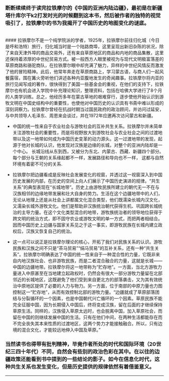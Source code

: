 <!-- 
.. link: 
.. description: 拉铁摩尔, 中国的亚洲内陆边疆
.. tags: travel, 读书
.. date: 2014/02/10 15:59:04
.. title: 读欧文·拉铁摩尔的《中国的亚洲内陆边疆》
.. slug: du-ou-wen-la-tie-mo-er-de-zhong-guo-de-ya-zhou-nei-lu-bian-jiang
-->

### 断断续续终于读完拉铁摩尔的《中国的亚洲内陆边疆》，最初是在新疆塔什库尔干k2打发时光的时候翻到这本书，然后被作者的独特的视觉吸引了，拉铁摩尔的书为我揭开了中国历史的地图变化的谜底。
<br/>
#### 拉铁摩尔不是一个纯学院派的学者，1925年，拉铁摩尔前往归化城（今日是呼和浩特）旅行，归化城当时是一个陆路商埠，这里呈现出新旧杂陈的状况，除了来自天津外埠的商品交易外，还有来自草原地区的商品和内地的商品集散，这里还保持着浓厚的中世纪贸易方式。被一般西方人眼里被视为与现代文明极富落差的草原商路和骆驼商队，在拉铁摩尔眼中却充满了魅力，异样的中世纪风情反而激发了他的冒险精神。此后，他常年奔走在草原商路上，学习蒙古语，与商人们一起风餐露宿，围在篝火旁听他们讲述各种内亚腹地发生的奇闻趣事。拉铁摩尔将内亚的旅行见闻写成的著作，很快得到了美国一些基金会的重视，在他们的支持下，拉铁摩尔也有机会进入学院中补充理论知识，整理资料，包括在哈佛大学进行了8个月的人类学训练。总之，他经历多年在蒙古草地的艰难穿行，逐步使他开始认识到游牧文明在中国史结构中的重要性，也使他对中国历史的认识具有书斋中难以形成的深刻洞察力。拉铁摩尔曾经在抗战时期当过国民政府的政治顾问，并访问过延安，与中共领导人毛泽东、周恩来会谈过，并在1972年应邀再次访问蒙古和新疆。
<!-- TEASER_END -->
<br/>

 -  中国的统一性来自于农业社会与游牧社会的互补共生关系。拉铁摩尔并未简单关注游牧社会的重要性，而是将视野放大到游牧社会与农业社会之间的过渡地带以及这一地带如何成为中国历史变革的动力源头。这一过渡地带的发现，起源于他对长城的认识，他发现对汉族是边缘的长城，对整个的亚洲内陆却是一个中心。
长城沿线从东到西，又被分为东北、内蒙古、西藏、新疆四个部分。每个部分与王朝的关系缘起都不一样，发展路径和导向也不一样， 这都与自然环境有着密不可分的关系.

 -  拉铁摩尔把边疆看成是反映社会发展变化的视窗，并透过这一视窗深入到中国历史发展的内部，在历史的空间上向人们展示了中国历史演进的规律。“共生关系”的典型表现在“长城地带”。历史上由游牧民族所建立的朝代无一不在与汉族相邻的边缘地带发展和壮大自身的势力。生活在这个边疆地带中的人们，无论从地理上还是从社会上讲都属文化混合类型，他们既濡染长城内汉文化，又濡染长城外游牧文化。他们是帮助非汉族统治朝代获得生机、巩固跨长城统治的主导力量。在这个文化类型混合的地带，游牧族统治者的领导地位获得于跨文明的统治方式，即不固守农业或游牧文明的单一方式，而把两者相结合。因而中国历史上边疆与国家关系见之于这一事实，即游牧民族在长城内建立政权后，汉族又恢复自己的统治。
 -  这一点可以说正是拉铁摩尔理论的核心，开拓了我们对民族关系的认识。游牧民族和汉族之间不只是“茶马贸易”“绢马贸易”的互补关系，还有一种“共生关系”。拉铁摩尔明确表达了中国的统一性来自于一种混合性的力量，它既非来自内地汉族社会、也非游牧民族，而是二者混合融合的力量，这就是长城——中国的边疆地带。拉铁摩尔将这一地带称为“贮存地”。一方面，当北方游牧力量进入中原甚至在当地建立起政权时，仍然会有很大一部分游牧力量留在北部邻近的长城地区，这既避免了他们受到来自更北方的部落袭击，又为其有效统治中原地区提供了必要的人力与物力。另一方面，位于南部的中原力量也力图控制这一“贮存地”，从而有效控制北部的游牧力量。“边疆就成了草原部落团结与分裂循环的一个因素，也是中国朝代兴亡循环的一个因素。草原民族不能完全征服中国，因为长期侵入中国后，终将变成汉族，留在后面的才继续保持草原生活。同样的，汉族侵入草原太远时，也会脱离中国，加入草原社会，而留在中国的则继续发展中国的生活。只有在他们中间，在两种生活都能存在而不完全丧失其本来性质的过渡地区，这两个势力才能接触融合。所以，只有边境的混合文化，才能较远地伸入中国及草原。”

### 当然读书也得带有批判精神，毕竟作者所处的时代和国际环境（20世纪三四十年代）不同，自然会有些别的政治色彩在其中。在以往的边疆政策还能看到书中提到的一些结论的影子。如今在信息化时代，这种共生关系也发生变化，但是历史提供的规律依然有着借鉴意义。
* * *
